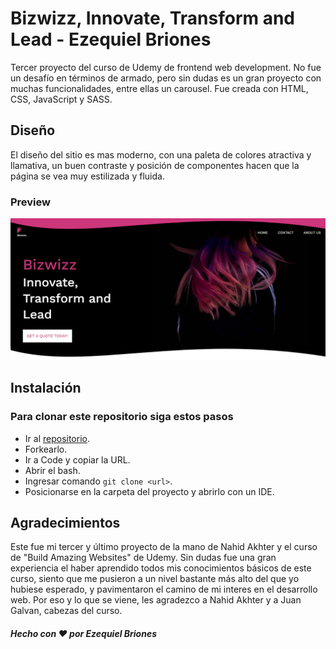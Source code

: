 # Bizwizz, Innovate, Transform and Lead - Ezequiel Briones

Tercer proyecto del curso de Udemy de frontend web development. No fue un desafío en términos de armado, pero sin dudas es un gran proyecto con muchas funcionalidades, entre ellas un carousel. Fue creada con HTML, CSS, JavaScript y SASS.

## Diseño

El diseño del sitio es mas moderno, con una paleta de colores atractiva y llamativa, un buen contraste y posición de componentes hacen que la página se vea muy estilizada y fluida.

### Preview

![Imagen](https://github.com/EzequielBriones/Bizwizz/blob/main/resources/img/land-screenshoot.png)

## Instalación

### Para clonar este repositorio siga estos pasos

- Ir al [repositorio](https://github.com/EzequielBriones/Bizwizz).
- Forkearlo.
- Ir a Code y copiar la URL.
- Abrir el bash.
- Ingresar comando `git clone <url>`.
- Posicionarse en la carpeta del proyecto y abrirlo con un IDE.

## Agradecimientos

Este fue mi tercer y último proyecto de la mano de Nahid Akhter y el curso de "Build Amazing Websites" de Udemy. Sin dudas fue una gran experiencia el haber aprendido todos mis conocimientos básicos de este curso, siento que me pusieron a un nivel bastante más alto del que yo hubiese esperado, y pavimentaron el camino de mi interes en el desarrollo web. Por eso y lo que se viene, les agradezco a Nahid Akhter y a Juan Galvan, cabezas del curso.

##### Hecho con ❤️ por Ezequiel Briones

